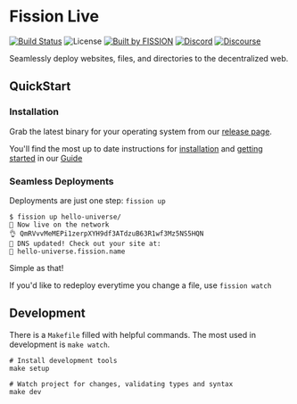 # Fission Live

[![Build Status](https://travis-ci.org/fission-suite/web-api.svg?branch=master)](https://travis-ci.org/fission-suite/web-api)
![License](https://img.shields.io/github/license/fission-suite/cli)
[![Built by FISSION](https://img.shields.io/badge/⌘-Built_by_FISSION-purple.svg)](https://fission.codes)
[![Discord](https://img.shields.io/discord/478735028319158273.svg)](https://discord.gg/zAQBDEq)
[![Discourse](https://img.shields.io/discourse/https/talk.fission.codes/topics)](https://talk.fission.codes)

Seamlessly deploy websites, files, and directories to the decentralized web. 

## QuickStart

### Installation 
Grab the latest binary for your operating system from our [release page](https://github.com/fission-suite/cli/releases).

You'll find the most up to date instructions for [installation](https://app.gitbook.com/@runfission/s/fission-guide/installation#installing-fission) and [getting started](https://app.gitbook.com/@runfission/s/fission-guide/getting-started) in our [Guide](https://app.gitbook.com/@runfission/s/fission-guide)

### Seamless Deployments
Deployments are just one step: `fission up`


```
$ fission up hello-universe/
🚀 Now live on the network
👌 QmRVvvMeMEPi1zerpXYH9df3ATdzuB63R1wf3Mz5NS5HQN
📝 DNS updated! Check out your site at:
🔗 hello-universe.fission.name
```

Simple as that!

If you'd like to redeploy everytime you change a file, use `fission watch`

## Development

There is a `Makefile` filled with helpful commands. The most used in development is `make watch`.

```shell
# Install development tools
make setup

# Watch project for changes, validating types and syntax
make dev
```
